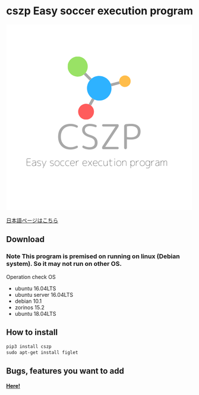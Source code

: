 # cszp Easy soccer execution program
![Logo](https://raw.githubusercontent.com/kumitatepazuru/cszp/master/logo.png)

[日本語ページはこちら](https://github.com/kumitatepazuru/cszp/blob/master/README_jp.md)


## Download
### Note This program is premised on running on linux (Debian system). So it may not run on other OS.
Operation check OS
- ubuntu 16.04LTS
- ubuntu server 16.04LTS
- debian 10.1
- zorinos 15.2
- ubuntu 18.04LTS

## How to install

```
pip3 install cszp
sudo apt-get install figlet
```

## Bugs, features you want to add
#### [Here!](https://github.com/kumitatepazuru/cszp/issues)
